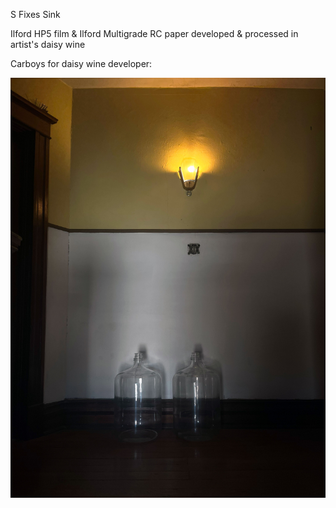 S Fixes Sink

Ilford HP5 film & Ilford Multigrade RC paper developed & processed in artist's daisy wine

Carboys for daisy wine developer: 

![S](S.jpg)
